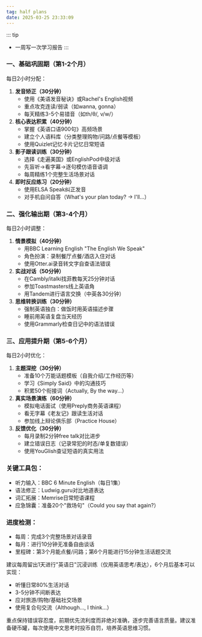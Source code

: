 ```yaml
---
tag: half plans
date: 2025-03-25 23:33:09
---
```


::: tip
 - 一周写一次学习报告
:::

### 一、基础巩固期（第1-2个月）

每日2小时分配：

1. **发音矫正（30分钟）**
    - 使用《美语发音秘诀》或Rachel's English视频
    - 重点攻克连读/弱读（如wanna, gonna）
    - 每天精练3-5个易错音（如th/θ/, v/w/）
2. **核心表达积累（40分钟）**
    - 掌握《英语口语900句》高频场景
    - 建立个人语料库（分类整理购物/问路/点餐等模板）
    - 使用Quizlet记忆卡片记忆日常短语
3. **影子跟读训练（30分钟）**
    - 选择《走遍美国》或EnglishPod中级对话
    - 先盲听→看字幕→逐句模仿语音语调
    - 每周精练1个完整生活场景对话
4. **即时反应练习（20分钟）**
    - 使用ELSA Speak纠正发音
    - 对手机自问自答（What's your plan today? → I'll...）

### 二、强化输出期（第3-4个月）

每日2小时调整：

1. **情景模拟（40分钟）**
    - 用BBC Learning English "The English We Speak"
    - 角色扮演：录制餐厅点餐/酒店入住对话
    - 使用Otter.ai录音转文字自查语法错误
2. **实战对话（50分钟）**
    - 在Cambly/italki找菲教每天25分钟对话
    - 参加Toastmasters线上英语角
    - 用Tandem进行语言交换（中英各30分钟）
3. **思维转换训练（30分钟）**
    - 强制英语独白：做饭时用英语描述步骤
    - 睡前用英语复盘当天经历
    - 使用Grammarly检查日记中的语法错误

### 三、应用提升期（第5-6个月）

每日2小时优化：

1. **主题深挖（30分钟）**
    - 准备10个万能话题模板（自我介绍/工作经历等）
    - 学习《Simply Said》中的沟通技巧
    - 积累50个衔接词（Actually, By the way...）
2. **真实场景演练（60分钟）**
    - 模拟电话面试（使用Preply商务英语课程）
    - 看无字幕《老友记》跟读生活对话
    - 参加线上辩论俱乐部（Practice House）
3. **反馈优化（30分钟）**
    - 每月录制2分钟free talk对比进步
    - 建立错误日志（记录常犯的时态/单复数错误）
    - 使用YouGlish查证短语的真实用法

### 关键工具包：

- 听力输入：BBC 6 Minute English（每日1集）
- 语法修正：Ludwig.guru对比地道表达
- 词汇拓展：Memrise日常短语课程
- 应急锦囊：准备20个"救场句"（Could you say that again?）

### 进度检测：

- 每周：完成3个完整场景对话录音
- 每月：进行10分钟无准备自由谈话
- 里程碑：第3个月能点餐/问路；第6个月能进行15分钟生活话题交流

建议每周留出1天进行"英语日"沉浸训练（仅用英语思考/表达），6个月后基本可以实现：

- 听懂日常80%生活对话
- 3-5分钟不间断表达
- 应对旅游/购物/基础社交场景
- 使用复合句交流（Although..., I think...）

重点保持错误容忍度，前期优先流利度而非绝对准确，逐步完善语言质量。建议准备硬币罐，每次使用中文思考时投币自罚，培养英语思维习惯。